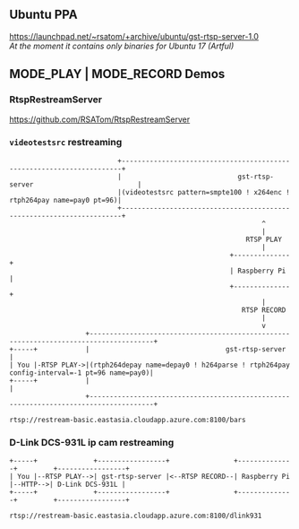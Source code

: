 ## Ubuntu PPA
https://launchpad.net/~rsatom/+archive/ubuntu/gst-rtsp-server-1.0  
*At the moment it contains only binaries for Ubuntu 17 (Artful)*

## MODE_PLAY | MODE_RECORD Demos

### RtspRestreamServer

https://github.com/RSATom/RtspRestreamServer

### `videotestsrc` restreaming

```
                           +----------------------------------------------------------------------+
                           |                             gst-rtsp-server                          |
                           |(videotestsrc pattern=smpte100 ! x264enc ! rtph264pay name=pay0 pt=96)|
                           +----------------------------------------------------------------------+
                                                               ^
                                                               |
                                                           RTSP PLAY
                                                               |
                                                       +--------------+
                                                       | Raspberry Pi |
                                                       +--------------+
                                                               |
                                                          RTSP RECORD
                                                               |
                                                               v
                   +--------------------------------------------------------------------------------------+
+-----+            |                                  gst-rtsp-server                                     |
| You |-RTSP PLAY->|(rtph264depay name=depay0 ! h264parse ! rtph264pay config-interval=-1 pt=96 name=pay0)|
+-----+            |                                                                                      |
                   +--------------------------------------------------------------------------------------+
```

`rtsp://restream-basic.eastasia.cloudapp.azure.com:8100/bars`

### D-Link DCS-931L ip cam restreaming

```
+-----+              +-----------------+                +--------------+         +-----------------+
| You |--RTSP PLAY-->| gst-rtsp-server |<--RTSP RECORD--| Raspberry Pi |--HTTP-->| D-Link DCS-931L |
+-----+              +-----------------+                +--------------+         +-----------------+
```

`rtsp://restream-basic.eastasia.cloudapp.azure.com:8100/dlink931`


